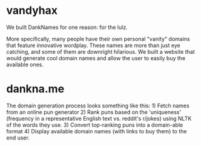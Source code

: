 # vandyhax
We built DankNames for one reason: for the lulz.

More specifically, many people have their own personal "vanity" domains that feature innovative wordplay. These names are more than just eye catching, and some of them are downright hilarious. We built a website that would generate cool domain names and allow the user to easily buy the available ones.

# dankna.me

The domain generation process looks something like this: 1) Fetch names from an online pun generator 2) Rank puns based on the 'uniqueness' (frequency in a representative English text vs. reddit's r/jokes) using NLTK of the words they use. 3) Convert top-ranking puns into a domain-able format 4) Display available domain names (with links to buy them) to the end user.
